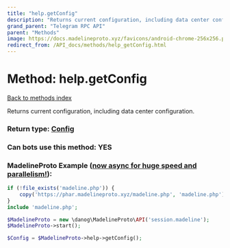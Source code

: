 ```yaml
---
title: "help.getConfig"
description: "Returns current configuration, including data center configuration."
grand_parent: "Telegram RPC API"
parent: "Methods"
image: https://docs.madelineproto.xyz/favicons/android-chrome-256x256.png
redirect_from: /API_docs/methods/help_getConfig.html
---
```

# Method: help.getConfig
[Back to methods index](index.html)



Returns current configuration, including data center configuration.



### Return type: [Config](/API_docs/types/Config.html)

### Can bots use this method: **YES**


### MadelineProto Example ([now async for huge speed and parallelism!](https://docs.madelineproto.xyz/docs/ASYNC.html)):


```php
if (!file_exists('madeline.php')) {
    copy('https://phar.madelineproto.xyz/madeline.php', 'madeline.php');
}
include 'madeline.php';

$MadelineProto = new \danog\MadelineProto\API('session.madeline');
$MadelineProto->start();

$Config = $MadelineProto->help->getConfig();
```

